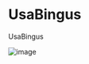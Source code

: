# UsaBingus
UsaBingus

![image](https://user-images.githubusercontent.com/47014056/127944157-bac36850-a392-4e7b-8cd7-38f8a7112517.png)

